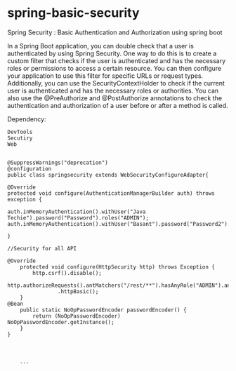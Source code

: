 # spring-basic-security

Spring Security : Basic Authentication and Authorization  using spring boot


In a Spring Boot application, you can double check that a user is authenticated by using Spring Security. One way to do this is to create a custom filter that checks if the user is authenticated and has the necessary roles or permissions to access a certain resource. You can then configure your application to use this filter for specific URLs or request types. Additionally, you can use the SecurityContextHolder to check if the current user is authenticated and has the necessary roles or authorities. You can also use the @PreAuthorize and @PostAuthorize annotations to check the authentication and authorization of a user before or after a method is called.


Dependency:

```
DevTools
Secutiry 
Web
```

```

@SuppressWarnings("deprecation")
@configuration
public class springsecurity extends WebSecurityConfigureAdapter{

@Override
protected void configure(AuthenticationManagerBuilder auth) throws exception {

auth.inMemoryAuthentication().withUser("Java Techie").password("Password").roles("ADMIN");
auth.inMemoryAuthentication().withUser("Basant").password("Password2").roles("USER");

}

//Security for all API

@Override
	protected void configure(HttpSecurity http) throws Exception {
		http.csrf().disable();
		http.authorizeRequests().antMatchers("/rest/**").hasAnyRole("ADMIN").anyRequest().fullyAuthenticated().and()
				.httpBasic();
	}
@Bean
	public static NoOpPasswordEncoder passwordEncoder() {
		return (NoOpPasswordEncoder) NoOpPasswordEncoder.getInstance();
	}
}
    
    
    
    
    ```
